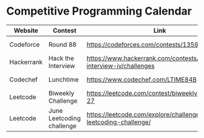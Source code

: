 # Competitive Programming Calendar

| Website | Contest | Link | Date |
|----------|----------|----------|---------|
| Codeforce | Round 88 | https://codeforces.com/contests/1359 | May 28, 10:35am | 
| Hackerrank | Hack the Interview | https://www.hackerrank.com/contests/hack-the-interview-iv/challenges | May 29, 12:00pm |
| Codechef | Lunchtime | https://www.codechef.com/LTIME84B | May 30, 10:00am |
| Leetcode | Biweekly Challenge |  https://leetcode.com/contest/biweekly-contest-27 | May 30, 10:30am |
| Leetcode | June Leetcoding challenge | https://leetcode.com/explore/challenge/card/june-leetcoding-challenge/ | Jun 01, 12:00am |
